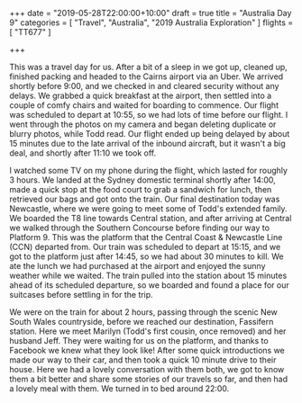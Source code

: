 +++
date = "2019-05-28T22:00:00+10:00"
draft = true
title = "Australia Day 9"
categories = [ "Travel", "Australia", "2019 Australia Exploration" ]
flights = [ "TT677" ]

+++

This was a travel day for us. After a bit of a sleep in we got up, cleaned up, finished packing and headed to the Cairns airport via an Uber. We arrived shortly before 9:00, and we checked in and cleared security without any delays. We grabbed a quick breakfast at the airport, then settled into a couple of comfy chairs and waited for boarding to commence. Our flight was scheduled to depart at 10:55, so we had lots of time before our flight. I went through the photos on my camera and began deleting duplicate or blurry photos, while Todd read. Our flight ended up being delayed by about 15 minutes due to the late arrival of the inbound aircraft, but it wasn't a big deal, and shortly after 11:10 we took off.

I watched some TV on my phone during the flight, which lasted for roughly 3 hours. We landed at the Sydney domestic terminal shortly after 14:00, made a quick stop at the food court to grab a sandwich for lunch, then retrieved our bags and got onto the train. Our final destination today was Newcastle, where we were going to meet some of Todd's extended family. We boarded the T8 line towards Central station, and after arriving at Central we walked through the Southern Concourse before finding our way to Platform 9. This was the platform that the Central Coast & Newcastle Line (CCN) departed from. Our train was scheduled to depart at 15:15, and we got to the platform just after 14:45, so we had about 30 minutes to kill. We ate the lunch we had purchased at the airport and enjoyed the sunny weather while we waited. The train pulled into the station about 15 minutes ahead of its scheduled departure, so we boarded and found a place for our suitcases before settling in for the trip.

We were on the train for about 2 hours, passing through the scenic New South Wales countryside, before we reached our destination, Fassifern station. Here we meet Marilyn (Todd's first cousin, once removed) and her husband Jeff. They were waiting for us on the platform, and thanks to Facebook we knew what they look like! After some quick introductions we made our way to their car, and then took a quick 10 minute drive to their house. Here we had a lovely conversation with them both, we got to know them a bit better and share some stories of our travels so far, and then had a lovely meal with them. We turned in to bed around 22:00.

